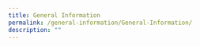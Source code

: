 ```yaml
---
title: General Information
permalink: /general-information/General-Information/
description: ""
---
```

